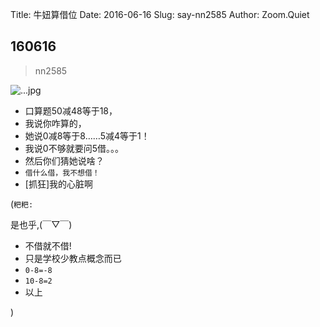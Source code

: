 Title: 牛妞算借位
Date: 2016-06-16
Slug: say-nn2585
Author: Zoom.Quiet


## 160616
> nn2585

![...jpg](http://zoomquiet.qiniucdn.com/niuniu-albums/nn2016/160616-nn2585.jpg?imageView2/2/w/360)

- 口算题50减48等于18，
- 我说你咋算的，
- 她说0减8等于8……5减4等于1！
- 我说0不够就要问5借。。。
- 然后你们猜她说啥？
- `借什么借，我不想借！`
- [抓狂]我的心脏啊



(`粑粑:` 

是也乎,(￣▽￣)

- 不借就不借!
- 只是学校少教点概念而已
- `0-8=-8`
- `10-8=2`
- 以上

)

